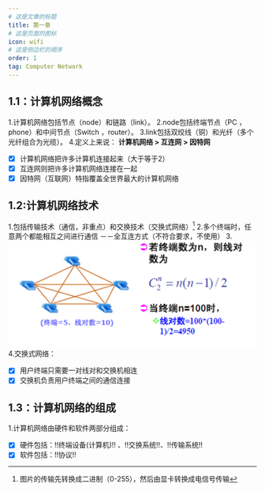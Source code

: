 ```yaml
---
# 这是文章的标题
title: 第一章
# 这是页面的图标
icon: wifi
# 这是侧边栏的顺序
order: 1
tag: Computer Network
---
```

## 1.1：计算机网络概念
1.计算机网络包括节点（node）和链路（link）。
2.node包括终端节点（PC ，phone）和中间节点（Switch ，router）。
3.link包括双绞线（铜）和光纤（多个光纤组合为光缆）。
4.定义上来说：
**计算机网络 > 互连网 > 因特网**
- [x] 计算机网络把许多计算机连接起来（大于等于2）
- [x] 互连网则把许多计算机网络连接在一起
- [x] 因特网（互联网）特指覆盖全世界最大的计算机网络

## 1.2:计算机网络技术
1.包括传输技术（通信，非重点）和交换技术（交换式网络）[^first]
2.多个终端时，任意两个都能相互之间进行通信 －－全互连方式（不符合要求，不使用）
3.![alt text](image.png)
4.交换式网络：
- [x] 用户终端只需要一对线对和交换机相连
- [x] 交换机负责用户终端之间的通信连接

## 1.3：计算机网络的组成
1.计算机网络由硬件和软件两部分组成：
- [x] 硬件包括：!!终端设备(计算机)!! 、!!交换系统!!、!!传输系统!!
- [x] 软件包括：!!协议!!

[^first]: 图片的传输先转换成二进制（0-255），然后由显卡转换成电信号传输